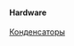 #### Hardware

[Конденсаторы](https://github.com/fixikscz/Fixpedia/blob/main/Hardware/measurements/capacitors.md)
